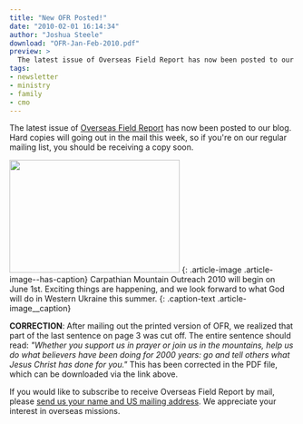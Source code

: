 ```yaml
---
title: "New OFR Posted!"
date: "2010-02-01 16:14:34"
author: "Joshua Steele"
download: "OFR-Jan-Feb-2010.pdf"
preview: >
  The latest issue of Overseas Field Report has now been posted to our blog. Hard copies will going out in the mail this week, so if you're on our regular mailing list, you should be receiving a copy soon.
tags:
- newsletter
- ministry
- family
- cmo
---
```


The latest issue of <a href="http://www.ofreport.com/archives/">Overseas Field Report</a> has now been posted to our blog. Hard copies will going out in the mail this week, so if you're on our regular mailing list, you should be receiving a copy soon.

<a href="//d21yo20tm8bmc2.cloudfront.net/2010/02/looking-ahead-02-01.jpg"><img class="size-medium wp-image-909" title="looking-ahead-02-01" src="//d21yo20tm8bmc2.cloudfront.net/2010/02/looking-ahead-02-01-300x199.jpg" alt="" width="300" height="199" /></a>
{: .article-image .article-image--has-caption}
Carpathian Mountain Outreach 2010 will begin on June 1st. Exciting things are happening, and we look forward to what God will do in Western Ukraine this summer.
{: .caption-text .article-image__caption}

**CORRECTION**: After mailing out the printed version of OFR, we realized that part of the last sentence on page 3 was cut off. The entire sentence should read: *"Whether you support us in prayer or join us in the mountains, help us do what believers have been doing for 2000 years: go and tell others what Jesus Christ has done for you."* This has been corrected in the PDF file, which can be downloaded via the link above.

If you would like to subscribe to receive Overseas Field Report by mail, please <a href="http://www.ofreport.com/contact/">send us your name and US mailing address</a>. We appreciate your interest in overseas missions.
